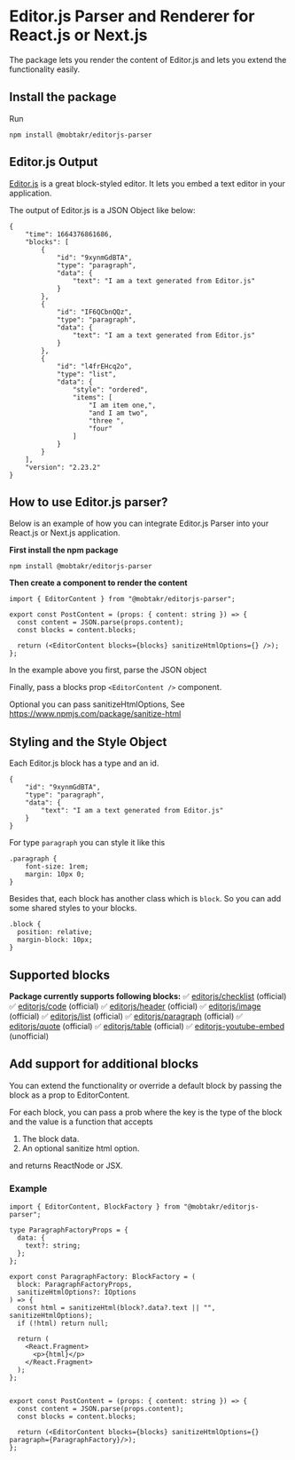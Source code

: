 # Editor.js Parser and Renderer for React.js or Next.js

The package lets you render the content of Editor.js and lets you extend the functionality easily.

## Install the package

Run

```
npm install @mobtakr/editorjs-parser
```

## Editor.js Output

[Editor.js](https://editorjs.io/) is a great block-styled editor. It lets you embed a text editor in your application.

The output of Editor.js is a JSON Object like below:

```
{
    "time": 1664376861686,
    "blocks": [
        {
            "id": "9xynmGdBTA",
            "type": "paragraph",
            "data": {
                "text": "I am a text generated from Editor.js"
            }
        },
        {
            "id": "IF6QCbnQQz",
            "type": "paragraph",
            "data": {
                "text": "I am a text generated from Editor.js"
            }
        },
        {
            "id": "l4frEHcq2o",
            "type": "list",
            "data": {
                "style": "ordered",
                "items": [
                    "I am item one,",
                    "and I am two",
                    "three ",
                    "four"
                ]
            }
        }
    ],
    "version": "2.23.2"
}
```

## How to use Editor.js parser?

Below is an example of how you can integrate Editor.js Parser into your React.js or Next.js application.

**First install the npm package**

```
npm install @mobtakr/editorjs-parser
```

**Then create a component to render the content**

```
import { EditorContent } from "@mobtakr/editorjs-parser";

export const PostContent = (props: { content: string }) => {
  const content = JSON.parse(props.content);
  const blocks = content.blocks;

  return (<EditorContent blocks={blocks} sanitizeHtmlOptions={} />);
};

```

In the example above you first, parse the JSON object

Finally, pass a blocks prop `<EditorContent />` component.

Optional you can pass sanitizeHtmlOptions, See https://www.npmjs.com/package/sanitize-html

## Styling and the Style Object

Each Editor.js block has a type and an id.

```
{
    "id": "9xynmGdBTA",
    "type": "paragraph",
    "data": {
        "text": "I am a text generated from Editor.js"
    }
}
```

For type `paragraph` you can style it like this

```
.paragraph {
    font-size: 1rem;
    margin: 10px 0;
}
```

Besides that, each block has another class which is `block`.
So you can add some shared styles to your blocks.

```
.block {
  position: relative;
  margin-block: 10px;
}
```

## Supported blocks

**Package currently supports following blocks:**
✅ [editorjs/checklist](https://www.npmjs.com/package/@editorjs/checklist) (official)
✅ [editorjs/code](https://www.npmjs.com/package/@editorjs/code) (official)
✅ [editorjs/header](https://www.npmjs.com/package/@editorjs/header) (official)
✅ [editorjs/image](https://www.npmjs.com/package/@editorjs/image) (official)
✅ [editorjs/list](https://www.npmjs.com/package/@editorjs/list) (official)
✅ [editorjs/paragraph](https://www.npmjs.com/package/@editorjs/paragraph) (official)
✅ [editorjs/quote](https://www.npmjs.com/package/@editorjs/quote) (official)
✅ [editorjs/table](https://www.npmjs.com/package/@editorjs/table) (official)
✅ [editorjs-youtube-embed](https://www.npmjs.com/package/editorjs-youtube-embed) (unofficial)

## Add support for additional blocks

You can extend the functionality or override a default block by passing the block as a prop to EditorContent.

For each block, you can pass a prob where the key is the type of the block and the value is a function that accepts 

1.  The block data.
2.  An optional sanitize html option.

and returns ReactNode or JSX.

### Example

```
import { EditorContent, BlockFactory } from "@mobtakr/editorjs-parser";

type ParagraphFactoryProps = {
  data: {
    text?: string;
  };
};

export const ParagraphFactory: BlockFactory = (
  block: ParagraphFactoryProps,
  sanitizeHtmlOptions?: IOptions
) => {
  const html = sanitizeHtml(block?.data?.text || "", sanitizeHtmlOptions);
  if (!html) return null;

  return (
    <React.Fragment>
      <p>{html}</p>
    </React.Fragment>
  );
};


export const PostContent = (props: { content: string }) => {
  const content = JSON.parse(props.content);
  const blocks = content.blocks;

  return (<EditorContent blocks={blocks} sanitizeHtmlOptions={} paragraph={ParagraphFactory}/>);
};


```
